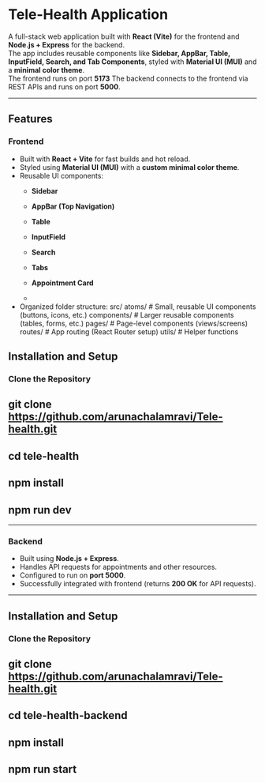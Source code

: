 # Tele-Health Application

A full-stack web application built with **React (Vite)** for the frontend and **Node.js + Express** for the backend.  
The app includes reusable components like **Sidebar, AppBar, Table, InputField, Search, and Tab Components**, styled with **Material UI (MUI)** and a **minimal color theme**.  
The frontend runs on port **5173**
The backend connects to the frontend via REST APIs and runs on port **5000**.

---

## Features

### Frontend
- Built with **React + Vite** for fast builds and hot reload.
- Styled using **Material UI (MUI)** with a **custom minimal color theme**.
- Reusable UI components:
  - **Sidebar**
  - **AppBar (Top Navigation)**
  - **Table**
  - **InputField**
  - **Search**
  - **Tabs**
  - **Appointment Card**
 
  - 
- Organized folder structure:
src/
atoms/ # Small, reusable UI components (buttons, icons, etc.)
components/ # Larger reusable components (tables, forms, etc.)
pages/ # Page-level components (views/screens)
routes/ # App routing (React Router setup)
utils/ # Helper functions

## Installation and Setup

### Clone the Repository
## git clone https://github.com/arunachalamravi/Tele-health.git
## cd tele-health
## npm install
## npm run dev

---


### Backend
- Built using **Node.js + Express**.
- Handles API requests for appointments and other resources.
- Configured to run on **port 5000**.
- Successfully integrated with frontend (returns **200 OK** for API requests).

---

## Installation and Setup

### Clone the Repository
## git clone https://github.com/arunachalamravi/Tele-health.git
## cd tele-health-backend
## npm install
## npm run start
